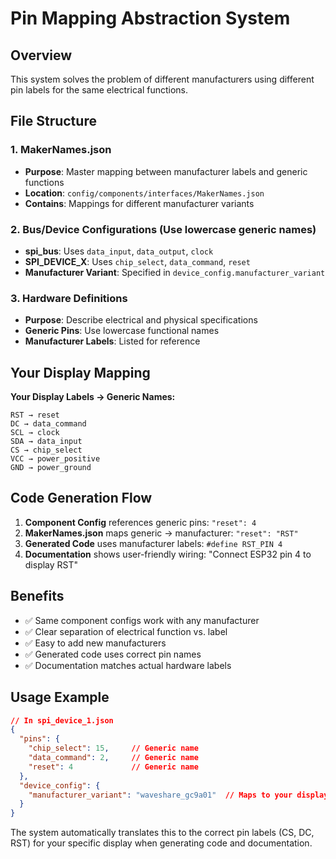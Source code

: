 # Pin Mapping Abstraction System

## Overview
This system solves the problem of different manufacturers using different pin labels for the same electrical functions.

## File Structure

### 1. MakerNames.json
- **Purpose**: Master mapping between manufacturer labels and generic functions
- **Location**: `config/components/interfaces/MakerNames.json`
- **Contains**: Mappings for different manufacturer variants

### 2. Bus/Device Configurations (Use lowercase generic names)
- **spi_bus**: Uses `data_input`, `data_output`, `clock`
- **SPI_DEVICE_X**: Uses `chip_select`, `data_command`, `reset`
- **Manufacturer Variant**: Specified in `device_config.manufacturer_variant`

### 3. Hardware Definitions
- **Purpose**: Describe electrical and physical specifications
- **Generic Pins**: Use lowercase functional names
- **Manufacturer Labels**: Listed for reference

## Your Display Mapping

**Your Display Labels → Generic Names:**
```
RST → reset
DC → data_command  
SCL → clock
SDA → data_input
CS → chip_select
VCC → power_positive
GND → power_ground
```

## Code Generation Flow

1. **Component Config** references generic pins: `"reset": 4`
2. **MakerNames.json** maps generic → manufacturer: `"reset": "RST"`
3. **Generated Code** uses manufacturer labels: `#define RST_PIN 4`
4. **Documentation** shows user-friendly wiring: "Connect ESP32 pin 4 to display RST"

## Benefits

- ✅ Same component configs work with any manufacturer
- ✅ Clear separation of electrical function vs. label
- ✅ Easy to add new manufacturers
- ✅ Generated code uses correct pin names
- ✅ Documentation matches actual hardware labels

## Usage Example

```json
// In spi_device_1.json
{
  "pins": {
    "chip_select": 15,     // Generic name
    "data_command": 2,     // Generic name  
    "reset": 4             // Generic name
  },
  "device_config": {
    "manufacturer_variant": "waveshare_gc9a01"  // Maps to your display
  }
}
```

The system automatically translates this to the correct pin labels (CS, DC, RST) for your specific display when generating code and documentation.
